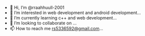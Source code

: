 - 👋 Hi, I’m @rraahhuull-2001
- 👀 I’m interested in web development and android development...
- 🌱 I’m currently learning c++ and web development...
- 💞️ I’m looking to collaborate on ...
- 📫 How to reach me rs5336592@gmail.com...

<!---
rraahhuull-2001/rraahhuull-2001 is a ✨ special ✨ repository because its `README.md` (this file) appears on your GitHub profile.
You can click the Preview link to take a look at your changes.
--->
